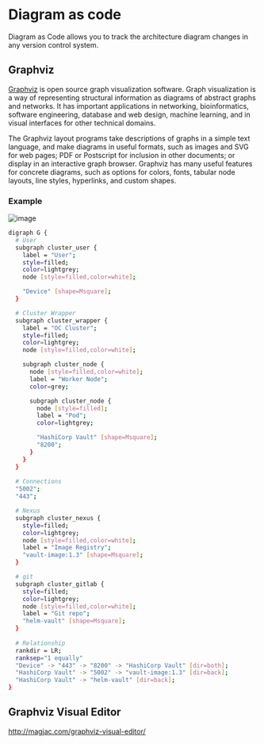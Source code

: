 # Diagram as code
Diagram as Code allows you to track the architecture diagram changes in any version control system.

## Graphviz
[Graphviz](https://graphviz.org) is open source graph visualization software. Graph visualization is a way of representing structural information as diagrams of abstract graphs and networks. It has important applications in networking, bioinformatics, software engineering, database and web design, machine learning, and in visual interfaces for other technical domains.

The Graphviz layout programs take descriptions of graphs in a simple text language, and make diagrams in useful formats, such as images and SVG for web pages; PDF or Postscript for inclusion in other documents; or display in an interactive graph browser. Graphviz has many useful features for concrete diagrams, such as options for colors, fonts, tabular node layouts, line styles, hyperlinks, and custom shapes.

### Example
![image](https://user-images.githubusercontent.com/7479571/121095516-9189f180-c844-11eb-8a0a-1876a9f76d6b.png)

```bash
digraph G {
  # User
  subgraph cluster_user {
    label = "User";
    style=filled;
    color=lightgrey;
    node [style=filled,color=white];

    "Device" [shape=Msquare];
  }

  # Cluster Wrapper
  subgraph cluster_wrapper {
    label = "OC Cluster";
    style=filled;
    color=lightgrey;
    node [style=filled,color=white];

    subgraph cluster_node {
      node [style=filled,color=white];
      label = "Worker Node";
      color=grey;

      subgraph cluster_node {
        node [style=filled];
        label = "Pod";
        color=lightgrey;

        "HashiCorp Vault" [shape=Msquare];
        "8200";
      }
    }
  }
	
  # Connections
  "5002";
  "443";

  # Nexus
  subgraph cluster_nexus {
    style=filled;
    color=lightgrey;
    node [style=filled,color=white];
    label = "Image Registry";
    "vault-image:1.3" [shape=Msquare];
  }

  # git
  subgraph cluster_gitlab {
    style=filled;
    color=lightgrey;
    node [style=filled,color=white];
    label = "Git repo";
    "helm-vault" [shape=Msquare];
  }
	
  # Relationship
  rankdir = LR;
  ranksep="1 equally"
  "Device" -> "443" -> "8200" -> "HashiCorp Vault" [dir=both];
  "HashiCorp Vault" -> "5002" -> "vault-image:1.3" [dir=back];
  "HashiCorp Vault" -> "helm-vault" [dir=back];
}
```
## Graphviz Visual Editor
http://magjac.com/graphviz-visual-editor/
